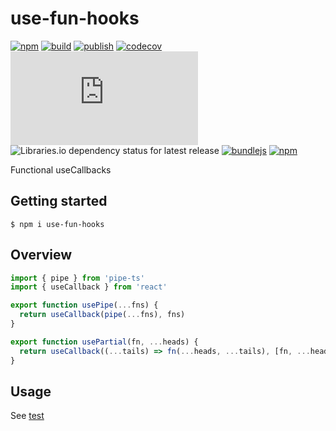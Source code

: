 # use-fun-hooks

[![npm](https://img.shields.io/npm/v/use-fun-hooks)](https://npm.im/use-fun-hooks)
[![build](https://github.com/iyegoroff/use-fun-hooks/workflows/build/badge.svg)](https://github.com/iyegoroff/use-fun-hooks/actions/workflows/build.yml)
[![publish](https://github.com/iyegoroff/use-fun-hooks/workflows/publish/badge.svg)](https://github.com/iyegoroff/use-fun-hooks/actions/workflows/publish.yml)
[![codecov](https://codecov.io/gh/iyegoroff/use-fun-hooks/branch/main/graph/badge.svg?t=1520230083925)](https://codecov.io/gh/iyegoroff/use-fun-hooks)
[![Type Coverage](https://img.shields.io/badge/dynamic/json.svg?label=type-coverage&prefix=%E2%89%A5&suffix=%&query=$.typeCoverage.atLeast&uri=https%3A%2F%2Fraw.githubusercontent.com%2Fiyegoroff%2Fuse-fun-hooks%2Fmain%2Fpackage.json)](https://github.com/plantain-00/type-coverage)
![Libraries.io dependency status for latest release](https://img.shields.io/librariesio/release/npm/use-fun-hooks/0.0.1)
[![bundlejs](https://deno.bundlejs.com/?q=use-fun-hooks@0.0.1,use-fun-hooks@0.0.1&treeshake=[*],[{+default+}]&badge=)](https://bundlejs.com/?q=use-fun-hooks)
[![npm](https://img.shields.io/npm/l/use-fun-hooks.svg?t=1495378566925)](https://www.npmjs.com/package/use-fun-hooks)

Functional useCallbacks

## Getting started

`$ npm i use-fun-hooks`

## Overview

```js
import { pipe } from 'pipe-ts'
import { useCallback } from 'react'

export function usePipe(...fns) {
  return useCallback(pipe(...fns), fns)
}

export function usePartial(fn, ...heads) {
  return useCallback((...tails) => fn(...heads, ...tails), [fn, ...heads])
}
```

## Usage

See [test](/test/index.spec.tsx)
